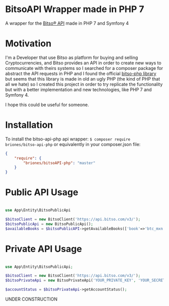 # BitsoAPI Wrapper made in PHP 7 #

A wrapper for the [Bitso® API](https://bitso.com/api_info/) made in PHP 7 and Symfony 4 

# Motivation #

I'm a Developer that use Bitso as platform for buying and selling Cryptocurrencies, 
and Bitso provides an API in order to create new ways to communicate with theirs systems
so I searched for a composer package for abstract the API requests in PHP and
I found the official [bitso-php library](https://github.com/bitsoex/bitso-php) but seems 
that this library is made in old an ugly PHP (the kind of PHP that all we hate)
so I created this project in order to try replicate the functionality but with a better implementation
and new technologies, like PHP 7 and Symfony 4. 

I hope this could be useful for someone. 

# Installation #
To install the bitso-api-php api wrapper:
`$ composer require briones/bitso-api-php`
or equivalently in your composer.json file:
```json
{
    "require": {
        "briones/bitsoAPI-php": "master"
    }
}
```

# Public API Usage #

```php

use App\Entity\BitsoPublicApi

$bitsoClient = new BitsoClient('https://api.bitso.com/v3/');
$bitsoPublicApi = new BitsoPublicApi();
$availableBooks = $bitsoPublicAPI->getAvailableBooks(['book'=>'btc_mxn','aggregate'=> 'true']);

```

# Private API Usage #

```php

use App\Entity\BitsoPublicApi;

$bitsoClient = new BitsoClient('https://api.bitso.com/v3/');
$bitsoPrivateApi = new BitsoPrivateApi('YOUR_PRIVATE_KEY', 'YOUR_SECRET_KEY');

$accountStatus = $bitsoPrivateApi->getAccountStatus();
```
UNDER CONSTRUCTION